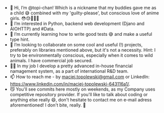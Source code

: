 - 👋 Hi, I’m @topi-chan! Which is a nickname that my buddies gave me as a child 😅 combined with my 'guilty-please', but conscious love of anime girls. 😳😓💁🏻‍♂️
- 👀 I’m interested in Python, backend web development (Djano and AIOHTTP) and #Data.
- 🌱 I’m currently learning how to write good tests 😅 and make a useful type hint.
- 💞️ I’m looking to collaborate on some cool and useful (!) projects, preferably on libraries mentioned above, but it's not a necessity. Hint: I try to be environmentally conscious, especially when it comes to wild animals. I have commercial job secured.
- 💪🏼 In my job I develop a pretty advanced in-house financial namagement system, as a part of international R&D team.
- 📫 How to reach me - by maciej.topolewski@gmail.com or LinkedIn: https://www.linkedin.com/in/maciej-topolewski-643116a1/.
- 😼 You'll see commits here mostly on weekends, as my Company uses competitive repository provider. If you'll like to talk about coding or anything else really 😄, don't hesitate to contact me on e-mail adress aforementioned! I don't bite, really. 😬

<!---
topi-chan/topi-chan is a ✨ special ✨ repository because its `README.md` (this file) appears on your GitHub profile.
You can click the Preview link to take a look at your changes.
--->
